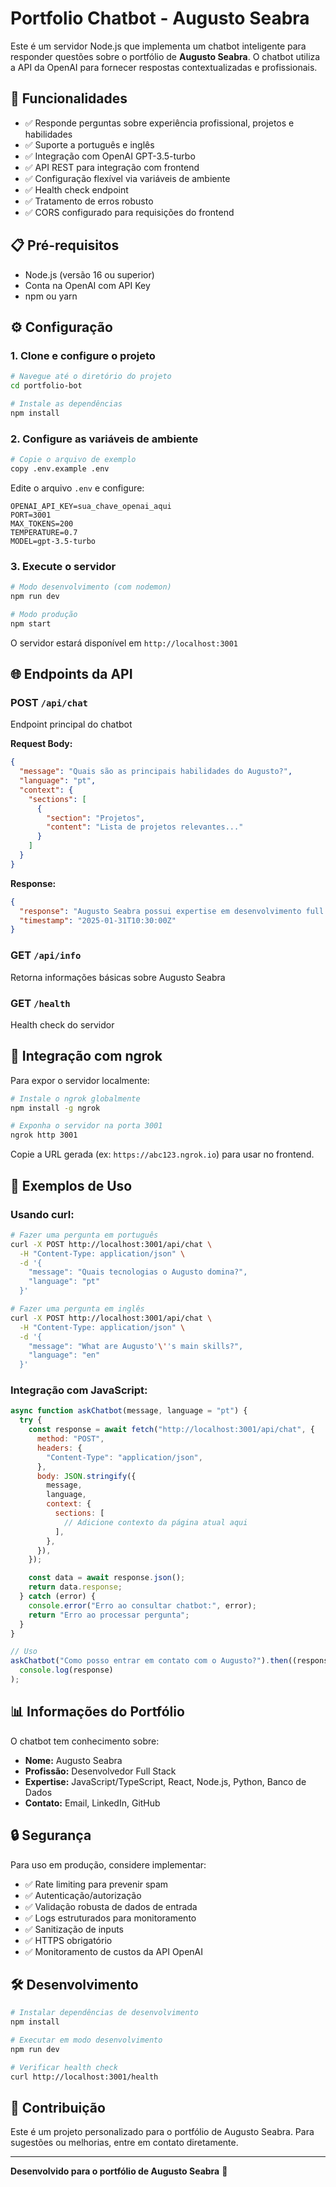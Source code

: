 # Portfolio Chatbot - Augusto Seabra

Este é um servidor Node.js que implementa um chatbot inteligente para responder questões sobre o portfólio de **Augusto Seabra**. O chatbot utiliza a API da OpenAI para fornecer respostas contextualizadas e profissionais.

## 🚀 Funcionalidades

- ✅ Responde perguntas sobre experiência profissional, projetos e habilidades
- ✅ Suporte a português e inglês
- ✅ Integração com OpenAI GPT-3.5-turbo
- ✅ API REST para integração com frontend
- ✅ Configuração flexível via variáveis de ambiente
- ✅ Health check endpoint
- ✅ Tratamento de erros robusto
- ✅ CORS configurado para requisições do frontend

## 📋 Pré-requisitos

- Node.js (versão 16 ou superior)
- Conta na OpenAI com API Key
- npm ou yarn

## ⚙️ Configuração

### 1. Clone e configure o projeto

```bash
# Navegue até o diretório do projeto
cd portfolio-bot

# Instale as dependências
npm install
```

### 2. Configure as variáveis de ambiente

```bash
# Copie o arquivo de exemplo
copy .env.example .env
```

Edite o arquivo `.env` e configure:

```env
OPENAI_API_KEY=sua_chave_openai_aqui
PORT=3001
MAX_TOKENS=200
TEMPERATURE=0.7
MODEL=gpt-3.5-turbo
```

### 3. Execute o servidor

```bash
# Modo desenvolvimento (com nodemon)
npm run dev

# Modo produção
npm start
```

O servidor estará disponível em `http://localhost:3001`

## 🌐 Endpoints da API

### POST `/api/chat`

Endpoint principal do chatbot

**Request Body:**

```json
{
  "message": "Quais são as principais habilidades do Augusto?",
  "language": "pt",
  "context": {
    "sections": [
      {
        "section": "Projetos",
        "content": "Lista de projetos relevantes..."
      }
    ]
  }
}
```

**Response:**

```json
{
  "response": "Augusto Seabra possui expertise em desenvolvimento full stack...",
  "timestamp": "2025-01-31T10:30:00Z"
}
```

### GET `/api/info`

Retorna informações básicas sobre Augusto Seabra

### GET `/health`

Health check do servidor

## 🔗 Integração com ngrok

Para expor o servidor localmente:

```bash
# Instale o ngrok globalmente
npm install -g ngrok

# Exponha o servidor na porta 3001
ngrok http 3001
```

Copie a URL gerada (ex: `https://abc123.ngrok.io`) para usar no frontend.

## 📝 Exemplos de Uso

### Usando curl:

```bash
# Fazer uma pergunta em português
curl -X POST http://localhost:3001/api/chat \
  -H "Content-Type: application/json" \
  -d '{
    "message": "Quais tecnologias o Augusto domina?",
    "language": "pt"
  }'

# Fazer uma pergunta em inglês
curl -X POST http://localhost:3001/api/chat \
  -H "Content-Type: application/json" \
  -d '{
    "message": "What are Augusto'\''s main skills?",
    "language": "en"
  }'
```

### Integração com JavaScript:

```javascript
async function askChatbot(message, language = "pt") {
  try {
    const response = await fetch("http://localhost:3001/api/chat", {
      method: "POST",
      headers: {
        "Content-Type": "application/json",
      },
      body: JSON.stringify({
        message,
        language,
        context: {
          sections: [
            // Adicione contexto da página atual aqui
          ],
        },
      }),
    });

    const data = await response.json();
    return data.response;
  } catch (error) {
    console.error("Erro ao consultar chatbot:", error);
    return "Erro ao processar pergunta";
  }
}

// Uso
askChatbot("Como posso entrar em contato com o Augusto?").then((response) =>
  console.log(response)
);
```

## 📊 Informações do Portfólio

O chatbot tem conhecimento sobre:

- **Nome:** Augusto Seabra
- **Profissão:** Desenvolvedor Full Stack
- **Expertise:** JavaScript/TypeScript, React, Node.js, Python, Banco de Dados
- **Contato:** Email, LinkedIn, GitHub

## 🔒 Segurança

Para uso em produção, considere implementar:

- ✅ Rate limiting para prevenir spam
- ✅ Autenticação/autorização
- ✅ Validação robusta de dados de entrada
- ✅ Logs estruturados para monitoramento
- ✅ Sanitização de inputs
- ✅ HTTPS obrigatório
- ✅ Monitoramento de custos da API OpenAI

## 🛠️ Desenvolvimento

```bash
# Instalar dependências de desenvolvimento
npm install

# Executar em modo desenvolvimento
npm run dev

# Verificar health check
curl http://localhost:3001/health
```

## 🤝 Contribuição

Este é um projeto personalizado para o portfólio de Augusto Seabra. Para sugestões ou melhorias, entre em contato diretamente.

---

**Desenvolvido para o portfólio de Augusto Seabra** 🚀
